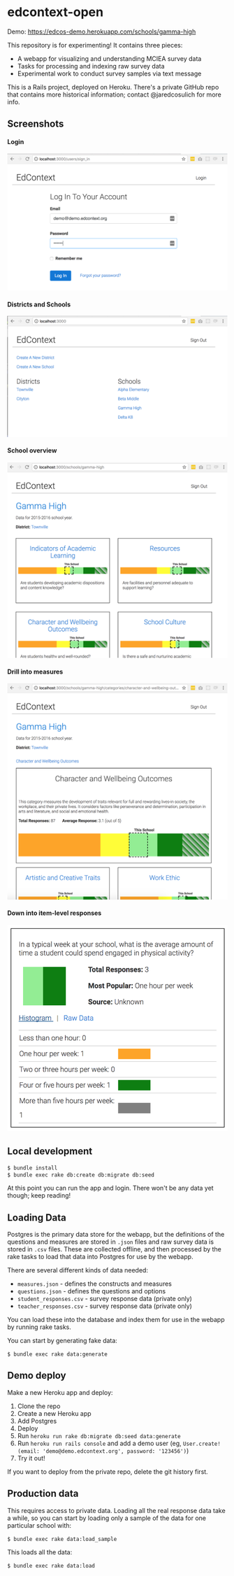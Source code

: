 # edcontext-open

Demo: https://edcos-demo.herokuapp.com/schools/gamma-high

This repository is for experimenting!  It contains three pieces:
- A webapp for visualizing and understanding MCIEA survey data
- Tasks for processing and indexing raw survey data
- Experimental work to conduct survey samples via text message

This is a Rails project, deployed on Heroku.  There's a private GitHub repo that contains more historical information; contact @jaredcosulich for more info.

## Screenshots
#### Login
![login.png](docs/login.png)

#### Districts and Schools
![home.png](docs/home.png)

#### School overview
![school.png](docs/school.png)

#### Drill into measures
![drill1.png](docs/drill1.png)

#### Down into item-level responses
![drill2.png](docs/drill2.png)

## Local development
```
$ bundle install
$ bundle exec rake db:create db:migrate db:seed
```
At this point you can run the app and login.  There won't be any data yet though; keep reading!

## Loading Data
Postgres is the primary data store for the webapp, but the definitions of the questions and measures are stored in `.json` files and raw survey data is stored in `.csv` files.  These are collected offline, and then processed by the rake tasks to load that data into Postgres for use by the webapp.

There are several different kinds of data needed:
- `measures.json` - defines the constructs and measures
- `questions.json` - defines the questions and options
- `student_responses.csv` - survey response data (private only)
- `teacher_responses.csv` - survey response data (private only)

You can load these into the database and index them for use in the webapp by running rake tasks.

You can start by generating fake data:
```
$ bundle exec rake data:generate
```

## Demo deploy
Make a new Heroku app and deploy:
1. Clone the repo
2. Create a new Heroku app
3. Add Postgres
4. Deploy
5. Run `heroku run rake db:migrate db:seed data:generate`
6. Run `heroku run rails console` and add a demo user (eg, `User.create!(email: 'demo@demo.edcontext.org', password: '123456')`)
7. Try it out!

If you want to deploy from the private repo, delete the git history first.


## Production data
This requires access to private data.  Loading all the real response data take a while, so you can start by loading only a sample of the data for one particular school with:

```
$ bundle exec rake data:load_sample
```

This loads all the data:

```
$ bundle exec rake data:load
```
